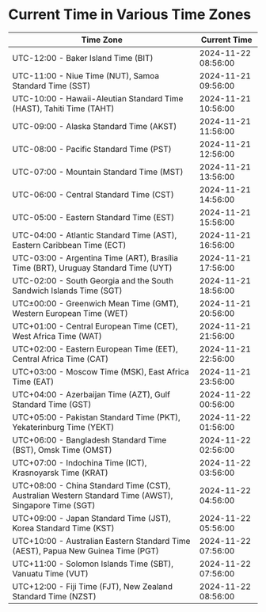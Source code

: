 # Current Time in Various Time Zones

| Time Zone | Current Time |
|-----------|--------------|
| UTC-12:00 - Baker Island Time (BIT) | 2024-11-22 08:56:00 |
| UTC-11:00 - Niue Time (NUT), Samoa Standard Time (SST) | 2024-11-21 09:56:00 |
| UTC-10:00 - Hawaii-Aleutian Standard Time (HAST), Tahiti Time (TAHT) | 2024-11-21 10:56:00 |
| UTC-09:00 - Alaska Standard Time (AKST) | 2024-11-21 11:56:00 |
| UTC-08:00 - Pacific Standard Time (PST) | 2024-11-21 12:56:00 |
| UTC-07:00 - Mountain Standard Time (MST) | 2024-11-21 13:56:00 |
| UTC-06:00 - Central Standard Time (CST) | 2024-11-21 14:56:00 |
| UTC-05:00 - Eastern Standard Time (EST) | 2024-11-21 15:56:00 |
| UTC-04:00 - Atlantic Standard Time (AST), Eastern Caribbean Time (ECT) | 2024-11-21 16:56:00 |
| UTC-03:00 - Argentina Time (ART), Brasília Time (BRT), Uruguay Standard Time (UYT) | 2024-11-21 17:56:00 |
| UTC-02:00 - South Georgia and the South Sandwich Islands Time (SGT) | 2024-11-21 18:56:00 |
| UTC±00:00 - Greenwich Mean Time (GMT), Western European Time (WET) | 2024-11-21 20:56:00 |
| UTC+01:00 - Central European Time (CET), West Africa Time (WAT) | 2024-11-21 21:56:00 |
| UTC+02:00 - Eastern European Time (EET), Central Africa Time (CAT) | 2024-11-21 22:56:00 |
| UTC+03:00 - Moscow Time (MSK), East Africa Time (EAT) | 2024-11-21 23:56:00 |
| UTC+04:00 - Azerbaijan Time (AZT), Gulf Standard Time (GST) | 2024-11-22 00:56:00 |
| UTC+05:00 - Pakistan Standard Time (PKT), Yekaterinburg Time (YEKT) | 2024-11-22 01:56:00 |
| UTC+06:00 - Bangladesh Standard Time (BST), Omsk Time (OMST) | 2024-11-22 02:56:00 |
| UTC+07:00 - Indochina Time (ICT), Krasnoyarsk Time (KRAT) | 2024-11-22 03:56:00 |
| UTC+08:00 - China Standard Time (CST), Australian Western Standard Time (AWST), Singapore Time (SGT) | 2024-11-22 04:56:00 |
| UTC+09:00 - Japan Standard Time (JST), Korea Standard Time (KST) | 2024-11-22 05:56:00 |
| UTC+10:00 - Australian Eastern Standard Time (AEST), Papua New Guinea Time (PGT) | 2024-11-22 07:56:00 |
| UTC+11:00 - Solomon Islands Time (SBT), Vanuatu Time (VUT) | 2024-11-22 07:56:00 |
| UTC+12:00 - Fiji Time (FJT), New Zealand Standard Time (NZST) | 2024-11-22 08:56:00 |
